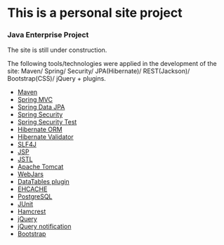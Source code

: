 This is a personal site project
===============================

### Java Enterprise Project
The site is still under construction.

The following tools/technologies were applied in the development of the site: 
Maven/ Spring/ Security/ JPA(Hibernate)/ REST(Jackson)/ Bootstrap(CSS)/ jQuery + plugins.

- [Maven](http://http://maven.apache.org/)
- [Spring MVC](https://docs.spring.io/spring/docs/current/spring-framework-reference/html/mvc.html)
- [Spring Data JPA](http://projects.spring.io/spring-data-jpa/)
- [Spring Security](http://projects.spring.io/spring-security/)
- [Spring Security Test](http://spring.io/blog/2014/05/07/preview-spring-security-test-method-security)
- [Hibernate ORM](http://hibernate.org/orm/)
- [Hibernate Validator](http://hibernate.org/validator/)
- [SLF4J](http://www.slf4j.org/)
- [JSP](http://ru.wikipedia.org/wiki/JSP)
- [JSTL](http://en.wikipedia.org/wiki/JavaServer_Pages_Standard_Tag_Library)
- [Apache Tomcat](http://tomcat.apache.org/)
- [WebJars](http://www.webjars.org/)
- [DataTables plugin](http://datatables.net/)
- [EHCACHE](http://ehcache.org)
- [PostgreSQL](http://www.postgresql.org/)
- [JUnit](http://junit.org/)
- [Hamcrest](http://hamcrest.org/JavaHamcrest/)
- [jQuery](http://jquery.com/)
- [jQuery notification](http://ned.im/noty/)
- [Bootstrap](http://getbootstrap.com/)